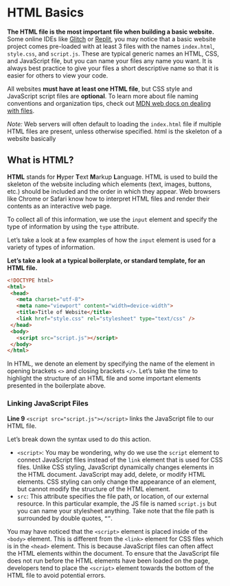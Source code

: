 # HTML Basics

**The HTML file is the most important file when building a basic website.** Some online IDEs like [Glitch](https://glitch.com/) or [Replit](https://replit.com/), you may notice that a basic website project comes pre-loaded with at least 3 files with the names `index.html`, `style.css`, and `script.js`. These are typical generic names an HTML, CSS, and JavaScript file, but you can name your files any name you want. It is always best practice to give your files a short descriptive name so that it is easier for others to view your code.

All websites **must have at least one HTML file**, but CSS style and JavaScript script files are **optional**. To learn more about file naming conventions and organization tips, check out [MDN web docs on dealing with files](https://developer.mozilla.org/en-US/docs/Learn/Getting_started_with_the_web/Dealing_with_files).

*Note:* Web servers will often default to loading the `index.html` file if multiple HTML files are present, unless otherwise specified.
html is the skeleton of a website basically
## What is HTML?

**HTML** stands for **H**yper **T**ext **M**arkup **L**anguage. HTML is used to build the skeleton of the website including which elements (text, images, buttons, etc.) should be included and the order in which they appear. Web browsers like Chrome or Safari know how to interpret HTML files and render their contents as an interactive web page.


To collect all of this information, we use the `input` element and specify the type of information by using the `type` attribute.

Let’s take a look at a few examples of how the `input` element is used for a variety of types of information.

**Let’s take a look at a typical boilerplate, or standard template, for an HTML file.**

```html
<!DOCTYPE html>
<html>
 <head>
   <meta charset="utf-8">
   <meta name="viewport" content="width=device-width">
   <title>Title of Website</title>
   <link href="style.css" rel="stylesheet" type="text/css" />
 </head>
 <body>
   <script src="script.js"></script>
 </body>
</html>
```

In HTML, we denote an element by specifying the name of the element in opening brackets `<>` and closing brackets `</>`. Let’s take the time to highlight the structure of an HTML file and some important elements presented in the boilerplate above.

### Linking JavaScript Files

**Line 9**  `<script src="script.js"></script>` links the JavaScript file to our HTML file.

Let’s break down the syntax used to do this action.

- `<script>`: You may be wondering, why do we use the `script` element to connect JavaScript files instead of the `link` element that is used for CSS files. Unlike CSS styling, JavaScript dynamically changes elements in the HTML document. JavaScript may add, delete, or modify HTML elements. CSS styling can only change the appearance of an element, but cannot modify the structure of the HTML element.
- `src`: This attribute specifies the file path, or location, of our external resource. In this particular example, the JS file is named `script.js` but you can name your stylesheet anything. Take note that the file path is surrounded by double quotes, `“”`.

You may have noticed that the `<script>` element is placed inside of the `<body>` element. This is different from the `<link>` element for CSS files which is in the `<head>` element. This is because JavaScript files can often affect the HTML elements within the document. To ensure that the JavaScript file does not run before the HTML elements have been loaded on the page, developers tend to place the `<script>` element towards the bottom of the HTML file to avoid potential errors.
